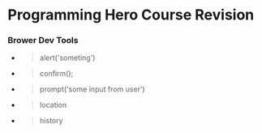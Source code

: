 
# Programming Hero Course Revision

### Brower Dev Tools
 - > alert('someting')
 - > confirm();
 - > prompt('some input from user')
 - > location
 - > history